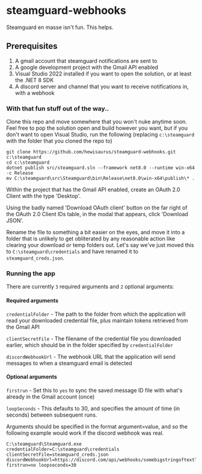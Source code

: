 # steamguard-webhooks
Steamguard en masse isn't fun. This helps.

## Prerequisites
1. A gmail account that steamguard notifications are sent to
2. A google development project with the Gmail API enabled
3. Visual Studio 2022 installed if you want to open the solution, or at least the .NET 8 SDK
4. A discord server and channel that you want to receive notifications in, with a webhook

### With that fun stuff out of the way..

Clone this repo and move somewhere that you won't nuke anytime soon.
Feel free to pop the solution open and build however you want, but if you don't want to open Visual Studio, run the following (replacing `c:\steamguard` with the folder that you cloned the repo to)

```
git clone https://github.com/hewisaurus/steamguard-webhooks.git c:\steamguard
cd c:\steamguard
dotnet publish src/steamguard.sln --framework net8.0 --runtime win-x64 -c Release
mv C:\steamguard\src\Steamguard\bin\Release\net8.0\win-x64\publish\* .
```

Within the project that has the Gmail API enabled, create an OAuth 2.0 Client with the type 'Desktop'.

Using the badly named 'Download OAuth client' button on the far right of the OAuth 2.0 Client IDs table, in the modal that appears, click 'Download JSON'.

Rename the file to something a bit easier on the eyes, and move it into a folder that is unlikely to get obliterated by any reasonable action like clearing your download or temp folders out. Let's say we've just moved this to `C:\steamguard\credentials` and have renamed it to `steamguard_creds.json`.

### Running the app

There are currently `3` required arguments and `2` optional arguments:

#### Required arguments
`credentialFolder` - The path to the folder from which the application will read your downloaded credential file, plus maintain tokens retrieved from the Gmail API

`clientSecretFile` - The filename of the credential file you downloaded earlier, which should be in the folder specified by `credentialFolder`

`discordWebhookUrl` - The webhook URL that the application will send messages to when a steamguard email is detected
#### Optional arguments
`firstrun` - Set this to `yes` to sync the saved message ID file with what's already in the Gmail account (once)

`loopSeconds` - This defaults to 30, and specifies the amount of time (in seconds) between subsequent runs.

Arguments should be specified in the format argument=value, and so the following example would work if the discord webhook was real.
```
C:\steamguard\Steamguard.exe credentialFolder=C:\steamguard\credentials clientSecretFile=steamguard_creds.json discordWebhookUrl=https://discord.com/api/webhooks/somebigstringoftextlivesinhere firstrun=no loopseconds=30
```
